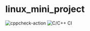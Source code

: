 # linux_mini_project
![cppcheck-action](https://github.com/99002582/linux_mini_project/workflows/cppcheck-action/badge.svg?branch=main)
![C/C++ CI](https://github.com/99002582/linux_mini_project/workflows/C/C++%20CI/badge.svg?branch=main)
